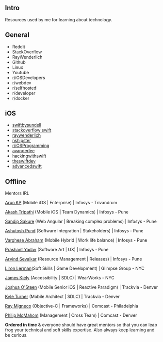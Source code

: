 
## Intro

Resources used by me for learning about technology.

## General

* Reddit
* StackOverflow
* RayWenderlich
* Github
* Linux
* Youtube
* r/iOSDevelopers
* r/webdev
* r/selfhosted
* r/developer
* r/docker


## iOS

- [swiftbysundell](https://www.swiftbysundell.com/)
- [stackoverflow swift](https://stackoverflow.com/questions/tagged/swift) 
- [raywenderlich](https://www.raywenderlich.com/ios/articles)
- [nshipster](https://nshipster.com/)
- [r/iOSProgramming](https://www.reddit.com/r/iOSProgramming/)
- [avanderlee](https://www.avanderlee.com/)
- [hackingwithswift](https://www.hackingwithswift.com/)
- [theswiftdev](https://theswiftdev.com/news/)
- [advancedswift](https://www.advancedswift.com/)


## Offline

Mentors IRL

[Arun KP](https://www.linkedin.com/in/arunkp88/) (Mobile iOS | Enterprise) | Infosys - Trivandrum

[Akash Tripathi](https://www.linkedin.com/in/akashtripathi9/) (Mobile iOS | Team Dynamics) | Infosys - Pune

[Sandip Sakure](https://www.linkedin.com/in/sandip-sakure-2b880749/) (Web Angular | Breaking complex problems) | Infosys - Pune

[Ashutosh Pund](https://www.linkedin.com/in/ashutosh-pund) (Software Integration | Stakeholders) | Infosys - Pune

[Varghese Abraham](https://www.linkedin.com/in/varghese-abraham-51799928/) (Mobile Hybrid | Work life balance) | Infosys - Pune

[Prashant Yadav](https://www.linkedin.com/in/prashant-yadav-09871133/) (Software Art | UX) | Infosys - Pune

[Arvind Sevalkar](https://www.linkedin.com/in/arvind-sevalkar-1bbb3432/) (Resource Management | Releases) | Infosys - Pune

[Liron Lerman](https://www.linkedin.com/in/liron-lerman-64051212/)(Soft Skills | Game Development) | Glimpse Group - NYC

[James Kiely](https://www.linkedin.com/in/james-kiely-aa56b46/) (Accessibility | SDLC) | WearWorks - NYC

[Joshua O'Steen](https://www.linkedin.com/in/joshua-osteen/) (Mobile Senior iOS | Reactive Paradigm) | Trackvia - Denver

[Kyle Turner](https://www.linkedin.com/in/kylerturner/) (Mobile Architect | SDLC) | Trackvia - Denver

[Ray Migneco](https://www.linkedin.com/in/raymigneco/) (Objective-C | Frameworks) | Comcast - Philadelphia

[Philip McMahom](https://www.linkedin.com/in/philip-mcmahon-4313b8/) (Management | Cross Team) | Comcast - Denver

**Ordered in time** & everyone should have great mentors so that you can leap frog your technical and soft skills expertise.
Also always keep learning and be curious.